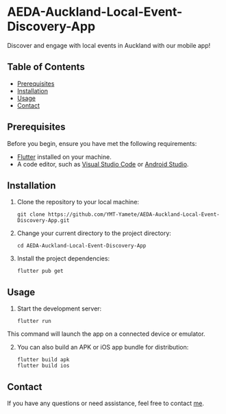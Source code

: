 # AEDA-Auckland-Local-Event-Discovery-App

Discover and engage with local events in Auckland with our mobile app!

## Table of Contents

- [Prerequisites](#prerequisites)
- [Installation](#installation)
- [Usage](#usage)
- [Contact](#contact)

## Prerequisites

Before you begin, ensure you have met the following requirements:

- [Flutter](https://flutter.dev/docs/get-started/install) installed on your machine.
- A code editor, such as [Visual Studio Code](https://code.visualstudio.com/) or [Android Studio](https://developer.android.com/studio).

## Installation

1. Clone the repository to your local machine:

   ```shell
   git clone https://github.com/YMT-Yamete/AEDA-Auckland-Local-Event-Discovery-App.git
   ```

2. Change your current directory to the project directory:
   
   ```shell
   cd AEDA-Auckland-Local-Event-Discovery-App
   ```

3. Install the project dependencies:
   
     ```shell
     flutter pub get
     ```

## Usage

1.  Start the development server:
   
      ```shell
      flutter run
      ```
This command will launch the app on a connected device or emulator.

2.  You can also build an APK or iOS app bundle for distribution:

      ```shell
     flutter build apk
     flutter build ios
     ```

## Contact

If you have any questions or need assistance, feel free to contact [me](ymt.yemyattun@gmail.com).
